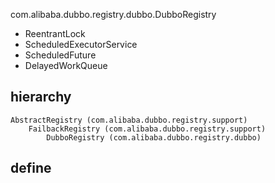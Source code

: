 com.alibaba.dubbo.registry.dubbo.DubboRegistry

* ReentrantLock
* ScheduledExecutorService
* ScheduledFuture
* DelayedWorkQueue

## hierarchy
```
AbstractRegistry (com.alibaba.dubbo.registry.support)
    FailbackRegistry (com.alibaba.dubbo.registry.support)
        DubboRegistry (com.alibaba.dubbo.registry.dubbo)
```
## define
